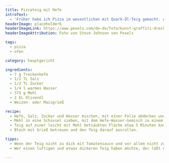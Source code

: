 ```yaml
---
title: Pizzateig mit Hefe
introText:
  - 'Früher habe ich Pizza im wesentlichen mit Quark-Öl-Teig gemacht. Aber nicht mehr, seitdem ich diesen Teig kenne.'
headerImage: placeholder6
headerImageLink: https://www.pexels.com/de-de/foto/kunst-graffiti-dreckig-textur-7486894/
headerImageAttribution: Foto von Steve Johnson von Pexels

tags:
  - pizza
  - ofen

category: hauptgericht

ingredients:
  - 7 g Trockenhefe
  - 1/2 TL Salz
  - 1/2 TL Zucker
  - 1/4 l warmes Wasser
  - 375 g Mehl
  - 2 EL Olivenöl
  - Weizen- oder Maisgrieß

recipe:
  - Hefe, Salz, Zucker und Wasser mischen, mit einer Folie abdecken und an einen warmen Ort stellen, bis die Masse Blasen wirft.
  - Mehl in eine Schüssel sieben, mit dem Hefe-Wasser-Gemisch zu einem Teig verarbeiten.
  - Teig auf einer leicht mit Mehl betsäubten Fläche etwa 5 Minuten kneten, bis er glatt und geschmeidig ist.
  - Blech mit Grieß betreuen und den Teig darauf ausrollen.

tipps:
  - Wenn der Teig nicht zu dick mit Tomatensauce und vor allem nicht zu dick mit Belag belegt wird, dann hat er eher die Chance, knusprig zu werden.
  - Wer einen luftigen und etwas dickeren Teig haben möchte, der läßt den Teig eine halbe Stunde mindestens gehen (natürlich an einem warmen Ort). Wenn der Teig allerdings sofort nach der Herstellung verarbeitet wird, wird er wahrscheinlich knusprig !

---
```


